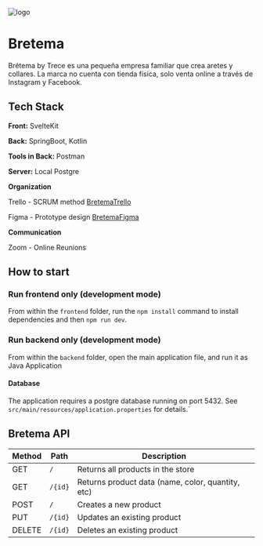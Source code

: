 ![logo](https://github.com/maintekgirl/Bretema/blob/main/frontend/src/assets/logosinfondo.png)

# Bretema
Brétema by Trece es una pequeña empresa familiar que crea aretes y collares.
La marca no cuenta con tienda física, solo venta online a través de Instagram y Facebook.

## Tech Stack

**Front:** SvelteKit 

**Back:** SpringBoot, Kotlin

**Tools in Back:** Postman

**Server:** Local Postgre

**Organization**

Trello - SCRUM method
[BretemaTrello](https://trello.com/b/grEpGzJK/inventario-de-bretema)

Figma - Prototype design
[BretemaFigma](https://www.figma.com/file/8F1DKp6iKbGdbRFINrfsVq/Amunt-p1---Bretema?type=design&node-id=0-1&mode=design&t=t2TwdQ1hTgZSV9Vg-0)

**Communication**

Zoom - Online Reunions 


## How to start

### Run frontend only (development mode)
From within the `frontend` folder, run the `npm install` command to install dependencies and then `npm run dev`.

### Run backend only (development mode)
From within the `backend` folder, open the main application file, and run it as Java Application

#### Database
The application requires a postgre database running on port 5432. See `src/main/resources/application.properties` for 
details.`


## Bretema API

| Method | Path                         | Description                                      |
|--------|------------------------------|--------------------------------------------------|
| GET    | `/`                          | Returns all products in the store                |
| GET    | `/{id}`                      | Returns product data (name, color, quantity, etc)|
| POST   | `/`                          | Creates a new product                            |
| PUT    | `/{id}`                      | Updates an existing product                      |
| DELETE | `/{id}`                      | Deletes an existing product                      |

